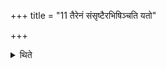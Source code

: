 +++
title = "11 तैरेनं संसृष्टैरभिषिञ्चति यतो"

+++

<details><summary>थिते</summary>

तैरेनं संसृष्टैरभिषिञ्चति यतो वातो मनोजवा इति ११
</details>
